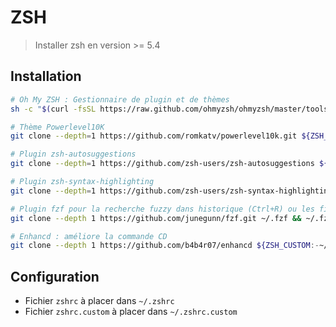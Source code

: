 # ZSH

> Installer zsh en version >= 5.4

## Installation

```bash
# Oh My ZSH : Gestionnaire de plugin et de thèmes
sh -c "$(curl -fsSL https://raw.github.com/ohmyzsh/ohmyzsh/master/tools/install.sh)"

# Thème Powerlevel10K
git clone --depth=1 https://github.com/romkatv/powerlevel10k.git ${ZSH_CUSTOM:-$HOME/.oh-my-zsh/custom}/themes/powerlevel10k

# Plugin zsh-autosuggestions
git clone --depth=1 https://github.com/zsh-users/zsh-autosuggestions ${ZSH_CUSTOM:-~/.oh-my-zsh/custom}/plugins/zsh-autosuggestions

# Plugin zsh-syntax-highlighting
git clone --depth=1 https://github.com/zsh-users/zsh-syntax-highlighting.git ${ZSH_CUSTOM:-~/.oh-my-zsh/custom}/plugins/zsh-syntax-highlighting

# Plugin fzf pour la recherche fuzzy dans historique (Ctrl+R) ou les fichiers (Ctrl+T)
git clone --depth 1 https://github.com/junegunn/fzf.git ~/.fzf && ~/.fzf/install

# Enhancd : améliore la commande CD
git clone --depth 1 https://github.com/b4b4r07/enhancd ${ZSH_CUSTOM:-~/.oh-my-zsh/custom}/plugins/enhancd
```

## Configuration

- Fichier `zshrc` à placer dans `~/.zshrc`
- Fichier `zshrc.custom` à placer dans `~/.zshrc.custom`

